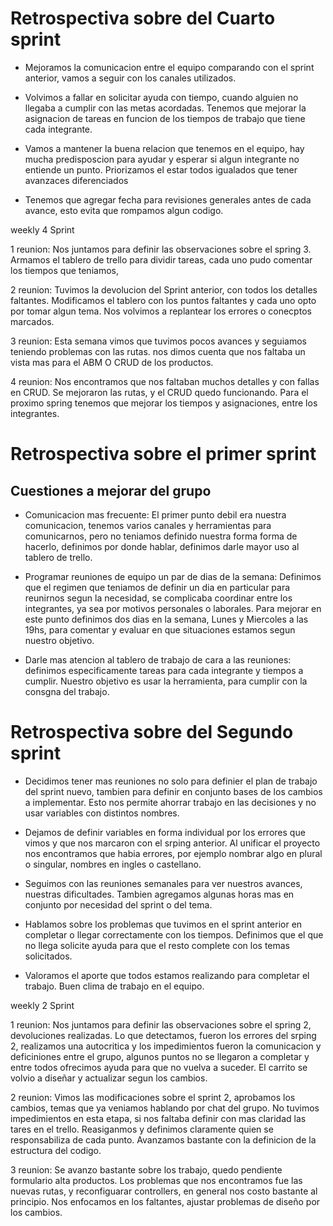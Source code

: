 
# Retrospectiva sobre del Cuarto sprint

* Mejoramos la comunicacion entre el equipo comparando con el sprint anterior, vamos a seguir con los canales utilizados.

* Volvimos a fallar en solicitar ayuda con tiempo, cuando alguien no llegaba a cumplir con las metas acordadas. Tenemos que mejorar la asignacion de tareas en funcion de los tiempos de trabajo que tiene cada integrante. 

* Vamos a mantener la buena relacion que tenemos en el equipo, hay mucha predisposcion para ayudar y esperar si algun integrante no entiende un punto. Priorizamos el estar todos igualados que tener avanzaces diferenciados

* Tenemos que agregar fecha para revisiones generales antes de cada avance, esto evita que rompamos algun codigo. 



weekly 4 Sprint

1 reunion: Nos juntamos para definir las observaciones sobre el spring 3. Armamos el tablero de trello para dividir tareas, cada uno pudo comentar los tiempos que teniamos, 

2 reunion: Tuvimos la devolucion del Sprint anterior, con todos los detalles faltantes. Modificamos el tablero con los puntos faltantes y cada uno opto por tomar algun tema. Nos volvimos a replantear los errores o conecptos marcados.

3 reunion: Esta semana vimos que tuvimos pocos avances y seguiamos teniendo problemas con las rutas. nos dimos cuenta que nos faltaba un vista mas para el ABM O CRUD de los productos. 

4 reunion: Nos encontramos que nos faltaban muchos detalles y con fallas en CRUD. Se mejoraron las rutas, y el CRUD quedo funcionando.  Para el proximo spring tenemos que mejorar los tiempos y asignaciones, entre los integrantes. 





# Retrospectiva sobre el primer sprint

## Cuestiones a mejorar del grupo


* Comunicacion mas frecuente: El primer punto debil era nuestra comunicacion, tenemos varios canales y herramientas para comunicarnos, pero no teniamos definido nuestra forma forma de hacerlo, definimos por donde hablar, definimos darle mayor uso al tablero de trello. 


* Programar reuniones de equipo un par de dias de la semana: Definimos que el regimen que teniamos de definir un dia en particular para reunirnos segun la necesidad, se complicaba coordinar entre los integrantes, ya sea por motivos personales o laborales. Para mejorar en este punto definimos dos dias en la semana, Lunes y Miercoles a las 19hs, para comentar y evaluar en que situaciones estamos segun nuestro objetivo.


* Darle mas atencion al tablero de trabajo de cara a las reuniones: definimos especificamente tareas para cada integrante y tiempos a cumplir. Nuestro objetivo es usar la herramienta, para cumplir con la consgna del trabajo. 

# Retrospectiva sobre del Segundo sprint

* Decidimos tener mas reuniones no solo para definier el plan de trabajo del sprint nuevo, tambien para definir en conjunto bases de los cambios a implementar. Esto nos permite ahorrar trabajo en las decisiones y no usar variables con distintos nombres.

* Dejamos de definir variables en forma individual por los errores que vimos y que nos marcaron con el srping anterior. Al unificar el proyecto nos encontramos que habia errores, por ejemplo nombrar algo en plural o singular, nombres en ingles o castellano.

* Seguimos con las reuniones semanales para ver nuestros avances, nuestras dificultades.  Tambien agregamos algunas horas mas en conjunto por necesidad del sprint o del tema.

* Hablamos sobre los problemas que tuvimos en el sprint anterior en completar o llegar correctamente con los tiempos. Definimos que el que no llega solicite ayuda para que el resto complete con los temas solicitados.

* Valoramos el aporte que todos estamos realizando para completar el trabajo. Buen clima de trabajo en el equipo. 

weekly 2 Sprint

1 reunion: Nos juntamos para definir las observaciones sobre el spring 2, devoluciones realizadas. Lo que detectamos, fueron los errores del srping 2, realizamos una autocritica y los impedimientos fueron la comunicacion y deficiniones entre el grupo, algunos puntos no se llegaron a completar y entre todos ofrecimos ayuda para que no vuelva a suceder. El carrito se volvio a diseñar y actualizar segun los cambios. 

2 reunion: Vimos las modificaciones sobre el sprint 2, aprobamos los cambios, temas que ya veniamos hablando por chat del grupo. No tuvimos impedimientos en esta etapa, si nos faltaba definir con mas claridad las tares en el trello. Reasiganmos y definimos claramente quien se responsabiliza de cada punto. Avanzamos bastante con la definicion de la estructura del codigo. 

3 reunion: Se avanzo bastante sobre los trabajo, quedo pendiente formulario alta productos. Los problemas que nos encontramos fue las nuevas rutas, y reconfiguarar controllers, en general nos costo bastante al principio. Nos enfocamos en los faltantes, ajustar problemas de diseño por los cambios. 

